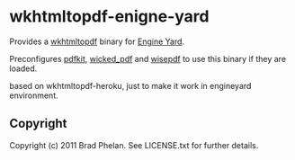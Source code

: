 # wkhtmltopdf-enigne-yard

Provides a [wkhtmltopdf](http://code.google.com/p/wkhtmltopdf/) binary for [Engine Yard](http://www.engineyard.com/).

Preconfigures [pdfkit](https://rubygems.org/gems/pdfkit), [wicked_pdf](https://rubygems.org/gems/wicked_pdf) and [wisepdf](http://rubygems.org/gems/wisepdf) to use this binary if they are loaded.

based on wkhtmltopdf-heroku, just to make it work in engineyard environment.

## Copyright

Copyright (c) 2011 Brad Phelan. See LICENSE.txt for further details.

